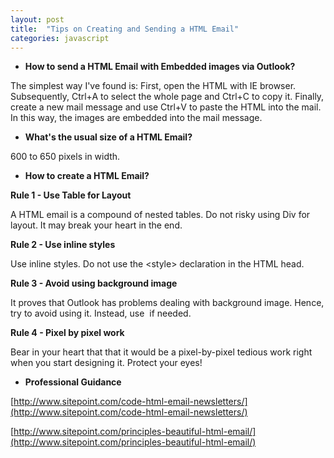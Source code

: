 ```yaml
---
layout: post
title:  "Tips on Creating and Sending a HTML Email"
categories: javascript
---
```


* **How to send a HTML Email with Embedded images via Outlook?**

The simplest way I've found is: First, open the HTML with IE browser. Subsequently, Ctrl+A to select the whole page and Ctrl+C to copy it. Finally, create a new mail message and use Ctrl+V to paste the HTML into the mail. In this way, the images are embedded into the mail message.

* **What's the usual size of a HTML Email?**

600 to 650 pixels in width.

* **How to create a HTML Email?**

**Rule 1 - Use Table for Layout**

A HTML email is a compound of nested tables. Do not risky using Div for layout. It may break your heart in the end.

**Rule 2 - Use inline styles**

Use inline styles. Do not use the &lt;style&gt; declaration in the HTML head.

**Rule 3 - Avoid using background image**

It proves that Outlook has problems dealing with background image. Hence, try to avoid using it. Instead, use <img> if needed.

**Rule 4 - Pixel by pixel work**

Bear in your heart that that it would be a pixel-by-pixel tedious work right when you start designing it. Protect your eyes!

* **Professional Guidance**

[http://www.sitepoint.com/code-html-email-newsletters/](http://www.sitepoint.com/code-html-email-newsletters/)

[http://www.sitepoint.com/principles-beautiful-html-email/](http://www.sitepoint.com/principles-beautiful-html-email/)
